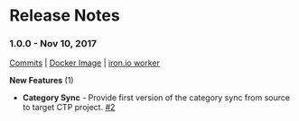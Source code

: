 # Release Notes

<!-- RELEASE NOTE FORMAT

1. Please use the following format for the release note subtitle
### {version} - {date}

2. link to commits of release.
3. link to docker image of release.
4. link to deployed worker.

5. Depending on the contents of the release use the subtitles below to 
  document the new changes in the release accordingly. Please always include
  a link to the releated issue number. 
   **New Features** (n)
   **Beta Features** (n)
   **Major Enhancements** (n)
   **Breaking Changes** (n)
   **Enhancements** (n)
   **Doc Fixes** (n)
   **Critical Bug Fixes** (n)
   **Bug Fixes** (n)
   **Hotfix** (n)
   - **Category Sync** - Sync now supports product variant images syncing. [#114](https://github.com/commercetools/commercetools-sync-java/issues/114)
   - **Build Tools** - Convinient handelling of env vars for integration tests.

6. Add Compatibility notes section, which specifies explicitly if there
are breaking changes. If there are, then a migration guide should be provided.

-->
### 1.0.0 - Nov 10, 2017
[Commits](https://github.com/commercetools/commercetools-sync-java/commits/1.0.0) |
[Docker Image](https://hub.docker.com/r/ctpcoeur/category-sync/) | 
[iron.io worker](https://hud-e.iron.io/worker/projects/57baae114efcd50007b84e66/codes/5a05814aa5d018000ae4e8e0)
 
**New Features** (1)
 - **Category Sync** - Provide first version of the category sync from source to target CTP project. [#2](https://github.com/commercetools/project-coeur-sync/pull/2)